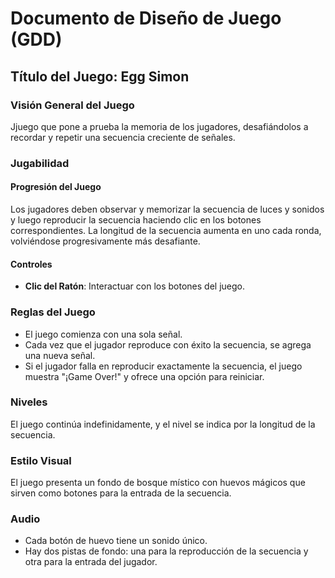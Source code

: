 # Documento de Diseño de Juego (GDD)

## Título del Juego: Egg Simon 

### Visión General del Juego
Jjuego que pone a prueba la memoria de los jugadores, desafiándolos a recordar y repetir una secuencia creciente de señales.

### Jugabilidad

#### Progresión del Juego

Los jugadores deben observar y memorizar la secuencia de luces y sonidos y luego reproducir la secuencia haciendo clic en los botones correspondientes. La longitud de la secuencia aumenta en uno cada ronda, volviéndose progresivamente más desafiante.

#### Controles

- **Clic del Ratón**: Interactuar con los botones del juego.

### Reglas del Juego

- El juego comienza con una sola señal.
- Cada vez que el jugador reproduce con éxito la secuencia, se agrega una nueva señal.
- Si el jugador falla en reproducir exactamente la secuencia, el juego muestra "¡Game Over!" y ofrece una opción para reiniciar.

### Niveles

El juego continúa indefinidamente, y el nivel se indica por la longitud de la secuencia.

### Estilo Visual

El juego presenta un fondo de bosque místico con huevos mágicos que sirven como botones para la entrada de la secuencia.

### Audio

- Cada botón de huevo tiene un sonido único.
- Hay dos pistas de fondo: una para la reproducción de la secuencia y otra para la entrada del jugador.

